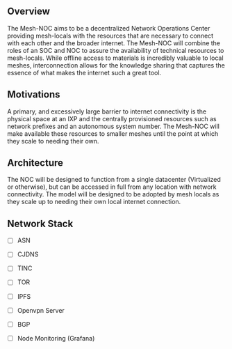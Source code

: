 ## Overview
The Mesh-NOC aims to be a decentralized Network Operations Center providing mesh-locals with the resources that are necessary to connect with each other and the broader internet.  The Mesh-NOC will combine the roles of an SOC and NOC to assure the availability of technical resources to mesh-locals.  While offline access to materials is incredibly valuable to local meshes, interconnection allows for the knowledge sharing that captures the essence of what makes the internet such a great tool.   

## Motivations
A primary, and excessively large barrier to internet connectivity is the physical space at an IXP and the centrally provisioned resources such as network prefixes and an autonomous system number.  The Mesh-NOC will make available these resources to smaller meshes until the point at which they scale to needing their own.  

## Architecture
The NOC will be designed to function from a single datacenter (Virtualized or otherwise), but can be accessed in full from any location with network connectivity.  The model will be designed to be adopted by mesh locals as they scale up to needing their own local internet connection.   

## Network Stack

- [ ] ASN
- [ ] CJDNS
- [ ] TINC
- [ ] TOR
- [ ] IPFS 
- [ ] Openvpn Server
- [ ] BGP 
- [ ] Node Monitoring (Grafana)

